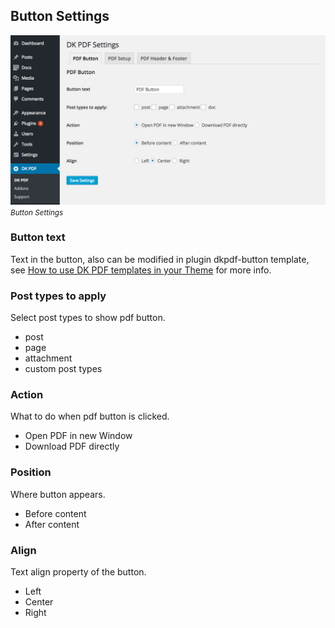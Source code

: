 ## Button Settings

![Button Settings screenshot](_images/button-settings.jpg "Button Settings")
<p style="margin-top:-1em"><small><em>Button Settings</em></small></p>

### Button text
Text in the button, also can be modified in plugin dkpdf-button template, see [How to use DK PDF templates in your Theme]() for more info.

### Post types to apply
Select post types to show pdf button.

* post
* page
* attachment
* custom post types

### Action
What to do when pdf button is clicked.
* Open PDF in new Window
* Download PDF directly

### Position
Where button appears.
* Before content
* After content

### Align
Text align property of the button.
* Left
* Center
* Right
